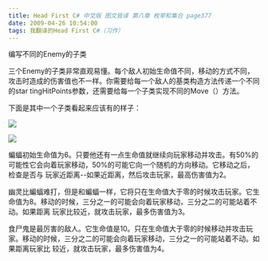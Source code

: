 ```yaml
---
title: Head First C# 中文版 图文皆译 第八章 枚举和集合 page377
date: 2009-04-26 10:54:00
tags: 我翻译的Head First C#（习作）
---
```

编写不同的Enemy的子类

  

三个Enemy的子类非常直观易懂。每个敌人初始生命值不同，移动的方式不同，攻击时造成的伤害值也不一样。你需要给每一个敌人的基类构造方法传递一个不同的star
tingHitPoints参数，还需要给每一个子类实现不同的Move（）方法。

  

下面是其中一个子类看起来应该有的样子：

  

![](https://p-blog.csdn.net/images/p_blog_csdn_net/cuipengfei1/EntryImages/20090426/2009-04-26_10-30-27.jpg)

![](https://p-blog.csdn.net/images/p_blog_csdn_net/cuipengfei1/EntryImages/20090426/2009-04-26_10-50-37.jpg)

蝙蝠初始生命值为6。只要他还有一点生命值就继续向玩家移动并攻击。有50%的可能性它会向着玩家移动，50%的可能它向一个随机的方向移动。它移动之后，检查是否与
玩家近距离--如果近距离，然后攻击玩家，最高伤害值为2。

  

幽灵比蝙蝠难打，但是和蝙蝠一样，它将只在生命值大于零的时候攻击玩家。它生命值为8。移动的时候，三分之一的可能会向着玩家移动，三分之二的可能站着不动。如果距离
玩家比较近，就攻击玩家，最多伤害值为3。

  

食尸鬼是最厉害的敌人。它生命值是10。只在生命值大于零的时候移动并攻击玩家。移动的时候，三分之二的可能会向着玩家移动，三分之一的可能站着不动。如果距离玩家比
较近，就攻击玩家，最多伤害值为4。



